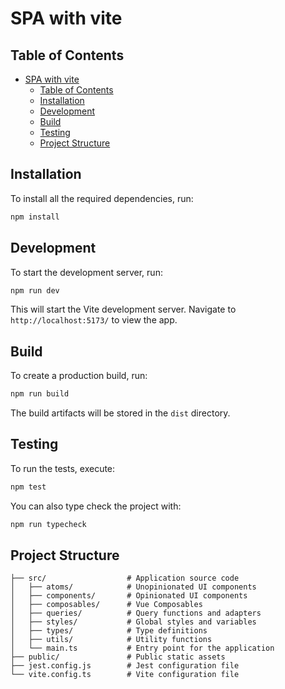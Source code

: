 # SPA with vite

## Table of Contents

- [SPA with vite](#spa-with-vite)
  - [Table of Contents](#table-of-contents)
  - [Installation](#installation)
  - [Development](#development)
  - [Build](#build)
  - [Testing](#testing)
  - [Project Structure](#project-structure)

## Installation

To install all the required dependencies, run:

```bash
npm install
```

## Development

To start the development server, run:

```bash
npm run dev
```

This will start the Vite development server. Navigate to `http://localhost:5173/` to view the app.

## Build

To create a production build, run:

```bash
npm run build
```

The build artifacts will be stored in the `dist` directory.

## Testing

To run the tests, execute:

```bash
npm test
```

You can also type check the project with:

```bash
npm run typecheck
```

## Project Structure

```
├── src/                  # Application source code
│   ├── atoms/            # Unopinionated UI components
│   ├── components/       # Opinionated UI components
│   ├── composables/      # Vue Composables
│   ├── queries/          # Query functions and adapters
│   ├── styles/           # Global styles and variables
│   ├── types/            # Type definitions
│   ├── utils/            # Utility functions
│   └── main.ts           # Entry point for the application
├── public/               # Public static assets
├── jest.config.js        # Jest configuration file
└── vite.config.ts        # Vite configuration file
```
